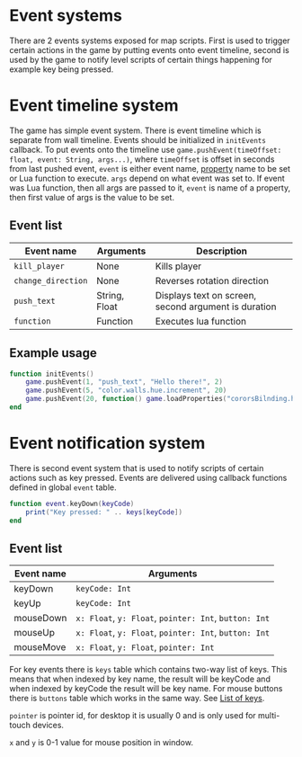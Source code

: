 # Event systems

There are 2 events systems exposed for map scripts. First is used to trigger certain actions in the game
by putting events onto event timeline, second is used by the game to notify level scripts of certain
things happening for example key being pressed.

# Event timeline system

The game has simple event system. There is event timeline which is separate
from wall timeline. Events should be initialized in `initEvents` callback.
To put events onto the timeline use `game.pushEvent(timeOffset: float, event: String, args...)`,
where `timeOffset` is offset in seconds from last pushed event, `event` is
either event name, [property](properties.md#property-list) name to be set
or Lua function to execute. `args` depend on what event was set to. If event
was Lua function, then all args are passed to it, `event` is name of a property,
then first value of args is the value to be set.
 
## Event list

Event name         | Arguments     | Description
-------------------|---------------|--------------
`kill_player`      | None          | Kills player
`change_direction` | None          | Reverses rotation direction
`push_text`        | String, Float | Displays text on screen, second argument is duration
`function`         | Function      | Executes lua function

## Example usage

```lua
function initEvents()
    game.pushEvent(1, "push_text", "Hello there!", 2)
    game.pushEvent(5, "color.walls.hue.increment", 20)
    game.pushEvent(20, function() game.loadProperties("cororsBilnding.hocon") end)
end
```

# Event notification system

There is second event system that is used to notify scripts of certain actions such as key pressed.
Events are delivered using callback functions defined in global `event` table.

```lua
function event.keyDown(keyCode)
    print("Key pressed: " .. keys[keyCode])
end
```

## Event list

Event name         | Arguments
-------------------|------------
keyDown            | `keyCode: Int`
keyUp              | `keyCode: Int`
mouseDown          | `x: Float`, `y: Float`, `pointer: Int`, `button: Int`
mouseUp            | `x: Float`, `y: Float`, `pointer: Int`, `button: Int`
mouseMove          | `x: Float`, `y: Float`, `pointer: Int`

For key events there is `keys` table which contains two-way list of keys. This means that when indexed
by key name, the result will be keyCode and when indexed by keyCode the result will be key name. For
mouse buttons there is `buttons` table which works in the same way. See [List of keys](keys.md).

`pointer` is pointer id, for desktop it is usually 0 and is only used for multi-touch devices.

`x` and `y` is 0-1 value for mouse position in window.
